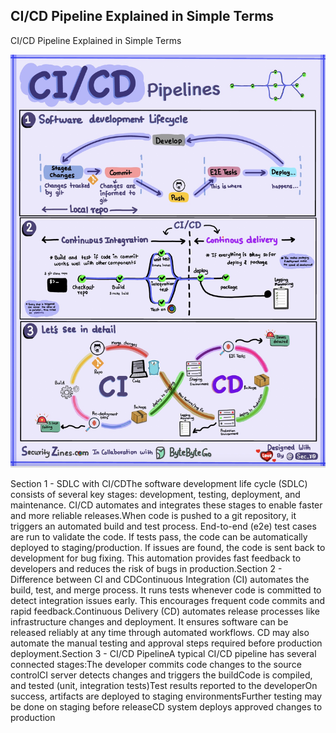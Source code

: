 ## CI/CD Pipeline Explained in Simple Terms
CI/CD Pipeline Explained in Simple Terms<p>
  <img src="../images/ci-cd-pipeline.jpg" style="width: 680px" />
</p>
Section 1 - SDLC with CI/CDThe software development life cycle (SDLC) consists of several key stages: development, testing, deployment, and maintenance. CI/CD automates and integrates these stages to enable faster and more reliable releases.When code is pushed to a git repository, it triggers an automated build and test process. End-to-end (e2e) test cases are run to validate the code. If tests pass, the code can be automatically deployed to staging/production. If issues are found, the code is sent back to development for bug fixing. This automation provides fast feedback to developers and reduces the risk of bugs in production.Section 2 - Difference between CI and CDContinuous Integration (CI) automates the build, test, and merge process. It runs tests whenever code is committed to detect integration issues early. This encourages frequent code commits and rapid feedback.Continuous Delivery (CD) automates release processes like infrastructure changes and deployment. It ensures software can be released reliably at any time through automated workflows. CD may also automate the manual testing and approval steps required before production deployment.Section 3 - CI/CD PipelineA typical CI/CD pipeline has several connected stages:The developer commits code changes to the source controlCI server detects changes and triggers the buildCode is compiled, and tested (unit, integration tests)Test results reported to the developerOn success, artifacts are deployed to staging environmentsFurther testing may be done on staging before releaseCD system deploys approved changes to production